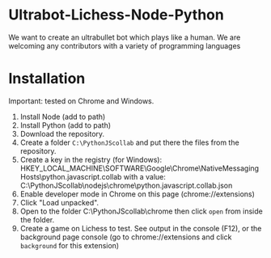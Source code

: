 # Ultrabot-Lichess-Node-Python
We want to create an ultrabullet bot which plays like a human. We are welcoming any contributors with a variety of programming languages
# Installation
Important: tested on Chrome and Windows. 

1. Install Node (add to path)
2. Install Python (add to path)
3. Download the repository.
4. Create a folder `C:\PythonJScollab` and put there the files from the repository.
5. Create a key in the registry (for Windows): 
HKEY_LOCAL_MACHINE\SOFTWARE\Google\Chrome\NativeMessagingHosts\python.javascript.collab
with a value:
C:\PythonJScollab\nodejs\chrome\python.javascript.collab.json
6. Enable developer mode in Chrome on this page (chrome://extensions)
7. Click "Load unpacked".
8. Open to the folder C:\PythonJScollab\chrome then click `open` from inside the folder.
9. Create a game on Lichess to test. See output in the console (F12), or the background page console (go to chrome://extensions and click `background` for this extension)
